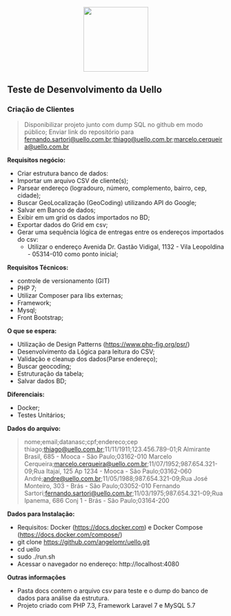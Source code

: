 <p align="center"><img src="https://www.uello.com.br/images/favicon.png" width="150"></p>

## Teste de Desenvolvimento da Uello


### Criação de Clientes

> Disponibilizar projeto junto com dump SQL no github em modo público;
> Enviar link do repositório para fernando.sartori@uello.com.br;thiago@uello.com.br;marcelo.cerqueira@uello.com.br

**Requisitos negócio:**
- Criar estrutura banco de dados:    
- Importar um arquivo CSV de cliente(s);
- Parsear endereço (logradouro, número, complemento, bairro, cep, cidade);
- Buscar GeoLocalização (GeoCoding) utilizando API do Google;
- Salvar em Banco de dados;
- Exibir em um grid os dados importados no BD;
- Exportar dados do Grid em csv;
- Gerar uma sequência lógica de entregas entre os endereços importados do csv:
    - Utilizar o endereço Avenida Dr. Gastão Vidigal, 1132 - Vila Leopoldina - 05314-010 como ponto inicial;


**Requisitos Técnicos:**
- controle de versionamento (GIT)
- PHP 7;
- Utilizar Composer para libs externas;
- Framework;
- Mysql;
- Front Bootstrap;

**O que se espera:** 
- Utilização de Design Patterns (https://www.php-fig.org/psr/)
- Desenvolvimento da Lógica para leitura do CSV;
- Validação e cleanup dos dados(Parse endereço);
- Buscar geocoding;
- Estruturação da tabela;
- Salvar dados BD;

**Diferenciais:**
- Docker;
- Testes Unitários;

**Dados do arquivo:**
> nome;email;datanasc;cpf;endereco;cep
> thiago;thiago@uello.com.br;11/11/1911;123.456.789-01;R Almirante Brasil, 685 - Mooca - São Paulo;03162-010
> Marcelo Cerqueira;marcelo.cerqueira@uello.com.br;11/07/1952;987.654.321-09;Rua Itajaí, 125 Ap 1234 - Mooca - São Paulo;03162-060
> André;andre@uello.com.br;11/05/1988;987.654.321-09;Rua José Monteiro, 303 - Brás - São Paulo;03052-010
> Fernando Sartori;fernando.sartori@uello.com.br;11/03/1975;987.654.321-09;Rua Ipanema, 686 Conj 1 - Brás - São Paulo;03164-200

**Dados para Instalação:**
- Requisitos: Docker (https://docs.docker.com) e Docker Compose (https://docs.docker.com/compose/)
- git clone https://github.com/angelomr/uello.git
- cd uello
- sudo ./run.sh
- Acessar o navegador no endereço: http://localhost:4080

**Outras informações**
- Pasta docs contem o arquivo csv para teste e o dump do banco de dados para análise da estrutura.
- Projeto criado com PHP 7.3, Framework Laravel 7 e MySQL 5.7 